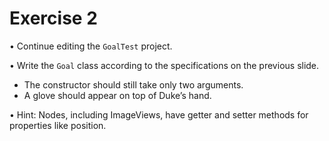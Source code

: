 # Exercise 2
• Continue editing the `GoalTest` project.

• Write the `Goal` class according to the specifications on the previous slide.
- The constructor should still take only two arguments.
- A glove should appear on top of Duke’s hand.

• Hint: Nodes, including ImageViews, have getter and setter methods for properties like position.